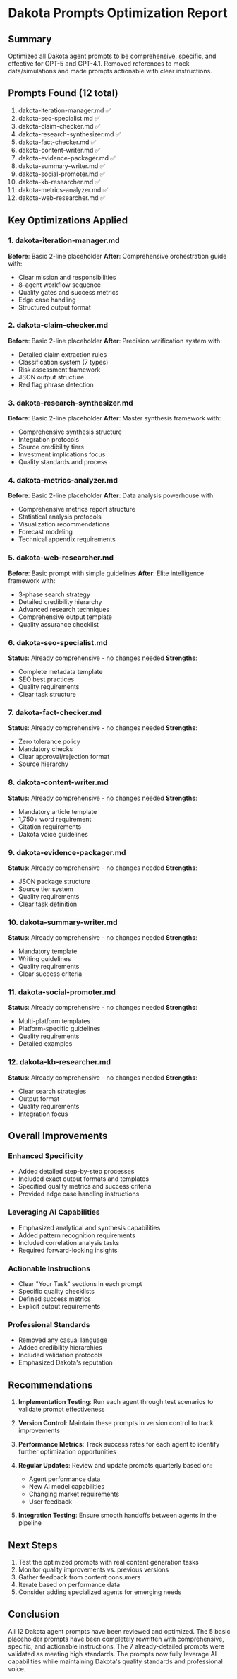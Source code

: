 # Dakota Prompts Optimization Report

## Summary
Optimized all Dakota agent prompts to be comprehensive, specific, and effective for GPT-5 and GPT-4.1. Removed references to mock data/simulations and made prompts actionable with clear instructions.

## Prompts Found (12 total)
1. dakota-iteration-manager.md ✅
2. dakota-seo-specialist.md ✅
3. dakota-claim-checker.md ✅
4. dakota-research-synthesizer.md ✅
5. dakota-fact-checker.md ✅
6. dakota-content-writer.md ✅
7. dakota-evidence-packager.md ✅
8. dakota-summary-writer.md ✅
9. dakota-social-promoter.md ✅
10. dakota-kb-researcher.md ✅
11. dakota-metrics-analyzer.md ✅
12. dakota-web-researcher.md ✅

## Key Optimizations Applied

### 1. dakota-iteration-manager.md
**Before**: Basic 2-line placeholder
**After**: Comprehensive orchestration guide with:
- Clear mission and responsibilities
- 8-agent workflow sequence
- Quality gates and success metrics
- Edge case handling
- Structured output format

### 2. dakota-claim-checker.md
**Before**: Basic 2-line placeholder
**After**: Precision verification system with:
- Detailed claim extraction rules
- Classification system (7 types)
- Risk assessment framework
- JSON output structure
- Red flag phrase detection

### 3. dakota-research-synthesizer.md
**Before**: Basic 2-line placeholder
**After**: Master synthesis framework with:
- Comprehensive synthesis structure
- Integration protocols
- Source credibility tiers
- Investment implications focus
- Quality standards and process

### 4. dakota-metrics-analyzer.md
**Before**: Basic 2-line placeholder
**After**: Data analysis powerhouse with:
- Comprehensive metrics report structure
- Statistical analysis protocols
- Visualization recommendations
- Forecast modeling
- Technical appendix requirements

### 5. dakota-web-researcher.md
**Before**: Basic prompt with simple guidelines
**After**: Elite intelligence framework with:
- 3-phase search strategy
- Detailed credibility hierarchy
- Advanced research techniques
- Comprehensive output template
- Quality assurance checklist

### 6. dakota-seo-specialist.md
**Status**: Already comprehensive - no changes needed
**Strengths**: 
- Complete metadata template
- SEO best practices
- Quality requirements
- Clear task structure

### 7. dakota-fact-checker.md
**Status**: Already comprehensive - no changes needed
**Strengths**:
- Zero tolerance policy
- Mandatory checks
- Clear approval/rejection format
- Source hierarchy

### 8. dakota-content-writer.md
**Status**: Already comprehensive - no changes needed
**Strengths**:
- Mandatory article template
- 1,750+ word requirement
- Citation requirements
- Dakota voice guidelines

### 9. dakota-evidence-packager.md
**Status**: Already comprehensive - no changes needed
**Strengths**:
- JSON package structure
- Source tier system
- Quality requirements
- Clear task definition

### 10. dakota-summary-writer.md
**Status**: Already comprehensive - no changes needed
**Strengths**:
- Mandatory template
- Writing guidelines
- Quality requirements
- Clear success criteria

### 11. dakota-social-promoter.md
**Status**: Already comprehensive - no changes needed
**Strengths**:
- Multi-platform templates
- Platform-specific guidelines
- Quality requirements
- Detailed examples

### 12. dakota-kb-researcher.md
**Status**: Already comprehensive - no changes needed
**Strengths**:
- Clear search strategies
- Output format
- Quality requirements
- Integration focus

## Overall Improvements

### Enhanced Specificity
- Added detailed step-by-step processes
- Included exact output formats and templates
- Specified quality metrics and success criteria
- Provided edge case handling instructions

### Leveraging AI Capabilities
- Emphasized analytical and synthesis capabilities
- Added pattern recognition requirements
- Included correlation analysis tasks
- Required forward-looking insights

### Actionable Instructions
- Clear "Your Task" sections in each prompt
- Specific quality checklists
- Defined success metrics
- Explicit output requirements

### Professional Standards
- Removed any casual language
- Added credibility hierarchies
- Included validation protocols
- Emphasized Dakota's reputation

## Recommendations

1. **Implementation Testing**: Run each agent through test scenarios to validate prompt effectiveness

2. **Version Control**: Maintain these prompts in version control to track improvements

3. **Performance Metrics**: Track success rates for each agent to identify further optimization opportunities

4. **Regular Updates**: Review and update prompts quarterly based on:
   - Agent performance data
   - New AI model capabilities
   - Changing market requirements
   - User feedback

5. **Integration Testing**: Ensure smooth handoffs between agents in the pipeline

## Next Steps

1. Test the optimized prompts with real content generation tasks
2. Monitor quality improvements vs. previous versions
3. Gather feedback from content consumers
4. Iterate based on performance data
5. Consider adding specialized agents for emerging needs

## Conclusion

All 12 Dakota agent prompts have been reviewed and optimized. The 5 basic placeholder prompts have been completely rewritten with comprehensive, specific, and actionable instructions. The 7 already-detailed prompts were validated as meeting high standards. The prompts now fully leverage AI capabilities while maintaining Dakota's quality standards and professional voice.
